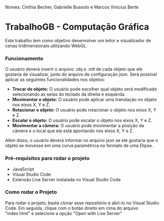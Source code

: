 Nomes: Cínthia Becher, Gabrielle Bussolo e Marcos Vinicius Berte

# TrabalhoGB - Computação Gráfica

Este trabalho tem como objetivo desenvolver um leitor e visualizador de cenas tridimensionais utilizando WebGL.

### Funcionamento
O usuário deverá inserir o arquivo .obj e .mtl de cada objeto que ele gostaria de visualizar, junto do arquivo de configuração json. Será possível aplicar as seguintes funcionalidades nos objetos:
* **Trocar de objeto:** O usuário pode escolher qual objeto será modificado selecionando as setas do teclado da direita e esquerda.
* **Movimentar o objeto:** O usuário pode aplicar uma translação no objeto nos eixos X, Y e Z.
* **Rotacionar o objeto:** O usuário pode rotacionar o objeto nos eixos X, Y e Z.
* **Escalar o objeto:** O usuário pode escalar o objeto nos eixos X, Y e Z.
* **Movimentar a câmera:** O usuário pode movimentar a posição da câmera e o local que ela está apontando nos eixos X, Y e Z.

Além disso, o usuário deverá informar no arquivo json se ele gostaria que o objeto se movesse em uma curva paramétrica no formato de uma Elipse.

### Pré-requisitos para rodar o projeto
* JavaScript
* Visual Studio Code
* Extensão Live Server instalada no Visual Studio Code

### Como rodar o Projeto
Para rodar o projeto, basta clonar esse repositório e abrí-lo no Visual Studio Code. Em seguida, clique com o botão direito em cima do arquivo "index.html" e selecione a opção "Open with Live Server"
